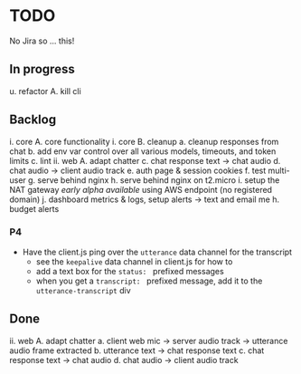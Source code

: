 # TODO
No Jira so ... this!

## In progress
u. refactor A. kill cli

## Backlog
i. core A. core functionality
i. core B. cleanup
    a. cleanup responses from chat
    b. add env var control over all various models, timeouts, and token limits
    c. lint
ii. web A. adapt chatter
    c. chat response text -> chat audio
    d. chat audio -> client audio track
    e. auth page & session cookies
    f. test multi-user
    g. serve behind nginx
    h. serve behind nginx on t2.micro
    i. setup the NAT gateway *early alpha available* using AWS endpoint (no registered domain)
    j. dashboard metrics & logs, setup alerts -> text and email me
    h. budget alerts

### P4
- Have the client.js ping over the `utterance` data channel for the transcript
    - see the `keepalive` data channel in client.js for how to
    - add a text box for the `status: ` prefixed messages
    - when you get a `transcript: ` prefixed message, add it to the `utterance-transcript` div

## Done
ii. web A. adapt chatter
    a. client web mic -> server audio track -> utterance audio frame extracted
    b. utterance text -> chat response text
    c. chat response text -> chat audio
    d. chat audio -> client audio track
